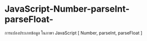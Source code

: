 # JavaScript-Number-parseInt-parseFloat-
การแปลงประเภทข้อมูล ในภาษา JavaScript [ Number, parseInt, parseFloat ]
